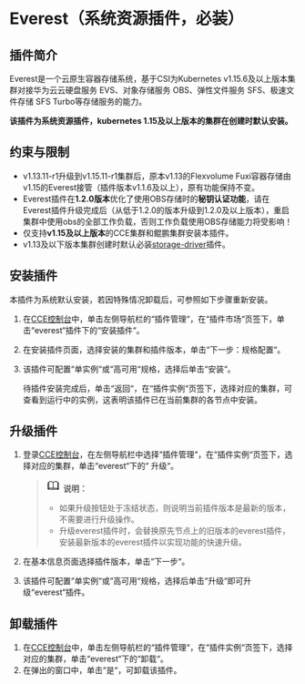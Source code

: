 # Everest（系统资源插件，必装）<a name="cce_01_0066"></a>

## 插件简介<a name="section25311744154917"></a>

Everest是一个云原生容器存储系统，基于CSI为Kubernetes v1.15.6及以上版本集群对接华为云云硬盘服务 EVS、对象存储服务 OBS、弹性文件服务 SFS、极速文件存储 SFS Turbo等存储服务的能力。

**该插件为系统资源插件，kubernetes 1.15及以上版本的集群在创建时默认安装。**

## 约束与限制<a name="section202191122814"></a>

-   v1.13.11-r1升级到v1.15.11-r1集群后，原本v1.13的Flexvolume Fuxi容器存储由v1.15的Everest接管（插件版本v1.1.6及以上），原有功能保持不变。
-   Everest插件在**1.2.0版本**优化了使用OBS存储时的**秘钥认证功能**，请在Everest插件升级完成后（从低于1.2.0的版本升级到1.2.0及以上版本），重启集群中使用obs的全部工作负载，否则工作负载使用OBS存储能力将受影响！
-   仅支持**v1.15及以上版本**的CCE集群和鲲鹏集群安装本插件。
-   v1.13及以下版本集群创建时默认必装[storage-driver](storage-driver（系统资源插件-必装）.md)插件。

## 安装插件<a name="section168341157155317"></a>

本插件为系统默认安装，若因特殊情况卸载后，可参照如下步骤重新安装。

1.  在[CCE控制台](https://console.huaweicloud.com/cce2.0/?utm_source=helpcenter)中，单击左侧导航栏的“插件管理“，在“插件市场“页签下，单击“everest“插件下的“安装插件“。
2.  在安装插件页面，选择安装的集群和插件版本，单击“下一步：规格配置“。
3.  该插件可配置“单实例“或“高可用“规格，选择后单击“安装“。

    待插件安装完成后，单击“返回“，在“插件实例“页签下，选择对应的集群，可查看到运行中的实例，这表明该插件已在当前集群的各节点中安装。


## 升级插件<a name="section414918421496"></a>

1.  登录[CCE控制台](https://console.huaweicloud.com/cce2.0/?utm_source=helpcenter)，在左侧导航栏中选择“插件管理“，在“插件实例“页签下，选择对应的集群，单击“everest“下的“ 升级“。

    >![](public_sys-resources/icon-note.gif) **说明：** 
    >-   如果升级按钮处于冻结状态，则说明当前插件版本是最新的版本，不需要进行升级操作。
    >-   升级everest插件时，会替换原先节点上的旧版本的everest插件，安装最新版本的everest插件以实现功能的快速升级。

2.  在基本信息页面选择插件版本，单击“下一步“。
3.  该插件可配置“单实例“或“高可用“规格，选择后单击“升级“即可升级“everest“插件。

## 卸载插件<a name="section610455514114"></a>

1.  在[CCE控制台](https://console.huaweicloud.com/cce2.0/?utm_source=helpcenter)中，单击左侧导航栏的“插件管理“，在“插件实例“页签下，选择对应的集群，单击“everest“下的“卸载“。
2.  在弹出的窗口中，单击“是“，可卸载该插件。

